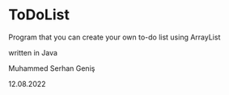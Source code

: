 # ToDoList
Program that you can create your own to-do list using ArrayList


written in Java



Muhammed Serhan Geniş


12.08.2022


